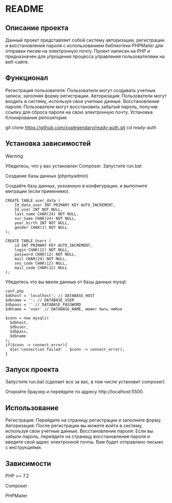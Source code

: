 # README
## Описание проекта
Данный проект представляет собой систему авторизации, регистрации и восстановления пароля с использованием библиотеки PHPMailer для отправки писем на электронную почту. Проект написан на PHP и предназначен для упрощения процесса управления пользователями на веб-сайте.

## Функционал
Регистрация пользователя: Пользователи могут создавать учетные записи, заполняя форму регистрации.
Авторизация: Пользователи могут входить в систему, используя свои учетные данные.
Восстановление пароля: Пользователи могут восстановить забытый пароль, получив ссылку для сброса пароля на свою электронную почту.
Установка
Клонирование репозитория

git clone https://github.com/xvalegendary/ready-auth.git
cd ready-auth
## Установка зависимостей

> [!WARNING]
> Убедитесь, что у вас установлен Composer. Запустите run.bat

Создание базы данных (phpmyadmin)

Создайте базу данных, указанную в конфигурации, и выполните миграции (если применимо).
```
CREATE TABLE user_data (
    Id_data_user INT PRIMARY KEY AUTO_INCREMENT,
    Id_user INT NOT NULL,
    last_name CHAR(24) NOT NULL,
    sur_name CHAR(24) NOT NULL,
    year_birth INT NOT NULL,
    gender CHAR(1) NOT NULL
);

CREATE TABLE Users (
    id INT PRIMARY KEY AUTO_INCREMENT,
    login CHAR(12) NOT NULL,
    password CHAR(12) NOT NULL,
    mail CHAR(24) NOT NULL,
    ses_code CHAR(12) NULL,
    mail_code CHAR(12) NULL
);
```
Убедитесь что вы ввели данные от базы данных mysql:
```
conf.php
$dbhost = 'localhost'; // DATABASE_HOST
$dbname = ''; // DATABASE_USER
$dbpass = '' // DATABASE_PASSWORD
$dbname = 'user' // DATABASE_NAME, может быть любое
 
$conn = new mysqli(
  $dbhost,
  $dbuser,
  $dbpass,
  $dbname
);
if($conn -> connect_error){
  die('connection failed' . $conn -> connect_error);
}
```



## Запуск проекта

Запустите run.bat (сделает все за вас, в том числе установит composer)

Откройте браузер и перейдите по адресу http://localhost:5500.

## Использование

Регистрация: Перейдите на страницу регистрации и заполните форму.
Авторизация: После регистрации вы можете войти в систему, используя свои учетные данные.
Восстановление пароля: Если вы забыли пароль, перейдите на страницу восстановления пароля и введите свой адрес электронной почты. Вам будет отправлено письмо с инструкциями.

## Зависимости

PHP >= 7.2

Composer

PHPMailer
